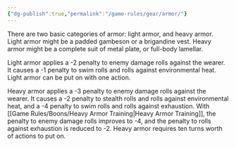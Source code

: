 ```yaml
---
{"dg-publish":true,"permalink":"/game-rules/gear/armor/"}
---
```


There are two basic categories of armor: light armor, and heavy armor. Light armor might be a padded gambeson or a brigandine vest. Heavy armor might be a complete suit of metal plate, or full-body lamellar.

Light armor applies a -2 penalty to enemy damage rolls against the wearer. It causes a -1 penalty to swim rolls and rolls against environmental heat. 
Light armor can be put on with one action.

Heavy armor applies a -3 penalty to enemy damage rolls against the wearer. It causes a -2 penalty to stealth rolls and rolls against environmental heat, and a -4 penalty to swim rolls and rolls against exhaustion.
With [[Game Rules/Boons/Heavy Armor Training\|Heavy Armor Training]], the penalty to enemy damage rolls improves to -4, and the penalty to rolls against exhaustion is reduced to -2.
Heavy armor requires ten turns worth of actions to put on.